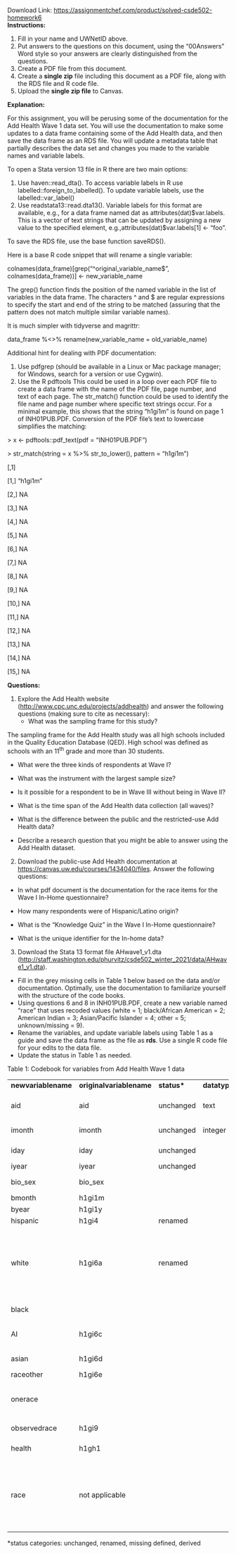 Download Link: https://assignmentchef.com/product/solved-csde502-homework6
<br>
<strong>Instructions: </strong>

<ol>

 <li>Fill in your name and UWNetID above.</li>

 <li>Put answers to the questions on this document, using the “00Answers” Word style so your answers are clearly distinguished from the questions.</li>

 <li>Create a PDF file from this document.</li>

 <li>Create a <strong>single zip</strong> file including this document as a PDF file, along with the RDS file and R code file.</li>

 <li>Upload the <strong>single zip file</strong> to Canvas.</li>

</ol>







<strong>Explanation:</strong>

For this assignment, you will be perusing some of the documentation for the Add Health Wave 1 data set. You will use the documentation to make some updates to a data frame containing some of the Add Health data, and then save the data frame as an RDS file. You will update a metadata table that partially describes the data set and changes you made to the variable names and variable labels.




To open a Stata version 13 file in R there are two main options:




<ol>

 <li>Use haven::read_dta(). To access variable labels in R use labelled::foreign_to_labelled(). To update variable labels, use the labelled::var_label()</li>

 <li>Use readstata13::read.dta13(). Variable labels for this format are available, e.g., for a data frame named dat as attributes(dat)$var.labels. This is a vector of text strings that can be updated by assigning a new value to the specified element, e.g.,attributes(dat)$var.labels[1] &lt;- “foo”.</li>

</ol>




To save the RDS file, use the base function saveRDS().




Here is a base R code snippet that will rename a single variable:




colnames(data_frame)[grep(“^original_variable_name$”, colnames(data_frame))] &lt;- new_variable_name




The grep() function finds the position of the named variable in the list of variables in the data frame. The characters ^ and $ are regular expressions to specify the start and end of the string to be matched (assuring that the pattern does not match multiple similar variable names).




It is much simpler with tidyverse and magrittr:




data_frame %&lt;&gt;% rename(new_variable_name = old_variable_name)




Additional hint for dealing with PDF documentation:

<ol>

 <li>Use pdfgrep (should be available in a Linux or Mac package manager; for Windows, search for a version or use Cygwin).</li>

 <li>Use the R pdftools This could be used in a loop over each PDF file to create a data frame with the name of the PDF file, page number, and text of each page. The str_match() function could be used to identify the file name and page number where specific text strings occur. For a minimal example, this shows that the string “h1gi1m” is found on page 1 of INH01PUB.PDF. Conversion of the PDF file’s text to lowercase simplifies the matching:</li>

</ol>




&gt; x &lt;- pdftools::pdf_text(pdf = “INH01PUB.PDF”)

&gt; str_match(string = x %&gt;% str_to_lower(), pattern = “h1gi1m”)

[,1]

[1,] “h1gi1m”

[2,] NA

[3,] NA

[4,] NA

[5,] NA

[6,] NA

[7,] NA

[8,] NA

[9,] NA

[10,] NA

[11,] NA

[12,] NA

[13,] NA

[14,] NA

[15,] NA







<strong>Questions:</strong>

<ol>

 <li>Explore the Add Health website (<a href="http://www.cpc.unc.edu/projects/addhealth">http://www.cpc.unc.edu/projects/addhealth</a>) and answer the following questions (making sure to cite as necessary):

  <ul>

   <li>What was the sampling frame for this study?</li>

  </ul></li>

</ol>




The sampling frame for the Add Health study was all high schools included in the Quality Education Database (QED). High school was defined as schools with an 11<sup>th</sup> grade and more than 30 students.




<ul>

 <li>What were the three kinds of respondents at Wave I?</li>

</ul>




<ul>

 <li>What was the instrument with the largest sample size?</li>

</ul>




<ul>

 <li>Is it possible for a respondent to be in Wave III without being in Wave II?</li>

</ul>




<ul>

 <li>What is the time span of the Add Health data collection (all waves)?</li>

</ul>




<ul>

 <li>What is the difference between the public and the restricted-use Add Health data?</li>

</ul>




<ul>

 <li>Describe a research question that you might be able to answer using the Add Health dataset.</li>

</ul>










<ol start="2">

 <li>Download the public-use Add Health documentation at <a href="https://canvas.uw.edu/courses/1434040/files">https://canvas.uw.edu/courses/1434040/files</a>. Answer the following questions:</li>

</ol>




<ul>

 <li>In what pdf document is the documentation for the race items for the Wave I In-Home questionnaire?</li>

</ul>




<ul>

 <li>How many respondents were of Hispanic/Latino origin?</li>

</ul>




<ul>

 <li>What is the “Knowledge Quiz” in the Wave I In-Home questionnaire?</li>

</ul>




<ul>

 <li>What is the unique identifier for the In-home data?</li>

</ul>










<ol start="3">

 <li>Download the Stata 13 format file AHwave1_v1.dta (<a href="https://staff.washington.edu/phurvitz/csde502_winter_2021/data/AHwave1_v1.dta">http://staff.washington.edu/phurvitz/csde502_winter_2021/data/AHwave1_v1.dta</a>).</li>

</ol>




<ul>

 <li>Fill in the grey missing cells in Table 1 below based on the data and/or documentation. Optimally, use the documentation to familiarize yourself with the structure of the code books.</li>

 <li>Using questions 6 and 8 in INH01PUB.PDF, create a new variable named “race” that uses recoded values (white = 1; black/African American = 2; American Indian = 3; Asian/Pacific Islander = 4; other = 5; unknown/missing = 9).</li>

 <li>Rename the variables, and update variable labels using Table 1 as a guide and save the data frame as the file as <strong>rds</strong>. Use a single R code file for your edits to the data file.</li>

 <li>Update the status in Table 1 as needed.</li>

</ul>




Table 1: Codebook for variables from Add Health Wave 1 data




<table width="776">

 <tbody>

  <tr>

   <td><strong>newvariablename</strong></td>

   <td><strong>originalvariablename</strong></td>

   <td><strong>status*</strong></td>

   <td width="60"><strong>datatype</strong></td>

   <td width="94"><strong>values</strong></td>

   <td width="273"><strong>newvariablelabel</strong></td>

   <td><strong>codebookfilename</strong></td>

  </tr>

  <tr>

   <td>aid</td>

   <td>aid</td>

   <td>unchanged</td>

   <td width="60">text</td>

   <td width="94">8 digit string</td>

   <td width="273">unique case (student) identifier</td>

   <td>SECTAPUB.PDF</td>

  </tr>

  <tr>

   <td>imonth</td>

   <td>imonth</td>

   <td>unchanged</td>

   <td width="60">integer</td>

   <td width="94">14 to 12</td>

   <td width="273">month interview completed</td>

   <td>SECTAPUB.PDF</td>

  </tr>

  <tr>

   <td>iday</td>

   <td>iday</td>

   <td>unchanged</td>

   <td width="60"> </td>

   <td width="94"> </td>

   <td width="273">day interview completed</td>

   <td>SECTAPUB.PDF</td>

  </tr>

  <tr>

   <td>iyear</td>

   <td>iyear</td>

   <td>unchanged</td>

   <td width="60"> </td>

   <td width="94">94, 95</td>

   <td width="273"> </td>

   <td>SECTAPUB.PDF</td>

  </tr>

  <tr>

   <td>bio_sex</td>

   <td>bio_sex</td>

   <td> </td>

   <td width="60"> </td>

   <td width="94"> </td>

   <td width="273">interviewer confirmed sex</td>

   <td> </td>

  </tr>

  <tr>

   <td>bmonth</td>

   <td>h1gi1m</td>

   <td> </td>

   <td width="60"> </td>

   <td width="94"> </td>

   <td width="273">birth month</td>

   <td>INH01PUB.PDF</td>

  </tr>

  <tr>

   <td>byear</td>

   <td>h1gi1y</td>

   <td> </td>

   <td width="60"> </td>

   <td width="94"> </td>

   <td width="273">birth year</td>

   <td> </td>

  </tr>

  <tr>

   <td>hispanic</td>

   <td>h1gi4</td>

   <td>renamed</td>

   <td width="60"> </td>

   <td width="94"> </td>

   <td width="273">Hispanic/Latino</td>

   <td>INH01PUB.PDF</td>

  </tr>

  <tr>

   <td>white</td>

   <td>h1gi6a</td>

   <td>renamed</td>

   <td width="60"> </td>

   <td width="94">0 = not marked1 = marked6 = refused8 = don’t know</td>

   <td width="273">   race white</td>

   <td>INH01PUB.PDF</td>

  </tr>

  <tr>

   <td>black</td>

   <td> </td>

   <td> </td>

   <td width="60"> </td>

   <td width="94"> </td>

   <td width="273">race black or African American</td>

   <td>INH01PUB.PDF</td>

  </tr>

  <tr>

   <td>AI</td>

   <td>h1gi6c</td>

   <td> </td>

   <td width="60"> </td>

   <td width="94"> </td>

   <td width="273">race American Indian or Native American</td>

   <td>INH01PUB.PDF</td>

  </tr>

  <tr>

   <td>asian</td>

   <td>h1gi6d</td>

   <td> </td>

   <td width="60"> </td>

   <td width="94"> </td>

   <td width="273">race Asian or Pacific Islander</td>

   <td>INH01PUB.PDF</td>

  </tr>

  <tr>

   <td>raceother</td>

   <td>h1gi6e</td>

   <td> </td>

   <td width="60"> </td>

   <td width="94"> </td>

   <td width="273">race other</td>

   <td>INH01PUB.PDF</td>

  </tr>

  <tr>

   <td>onerace</td>

   <td> </td>

   <td> </td>

   <td width="60"> </td>

   <td width="94"> </td>

   <td width="273">one category best describes racial background</td>

   <td>INH01PUB.PDF</td>

  </tr>

  <tr>

   <td>observedrace</td>

   <td>h1gi9</td>

   <td> </td>

   <td width="60"> </td>

   <td width="94"> </td>

   <td width="273">interviewer observed race</td>

   <td>INH01PUB.PDF</td>

  </tr>

  <tr>

   <td>health</td>

   <td>h1gh1</td>

   <td> </td>

   <td width="60"> </td>

   <td width="94"> </td>

   <td width="273">how is your health</td>

   <td> </td>

  </tr>

  <tr>

   <td>race</td>

   <td>not applicable</td>

   <td> </td>

   <td width="60"> </td>

   <td width="94"> </td>

   <td width="273">race recoded as white; black/African American; American Indian; Asian/Pacific Islander; other; unknown/missing</td>

   <td> </td>

  </tr>

 </tbody>

</table>

*status categories: unchanged, renamed, missing defined, derived


